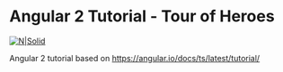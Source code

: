 # Angular 2 Tutorial - Tour of Heroes

[![N|Solid](https://cdn.auth0.com/blog/angular2-series/angular2-logo.png)](https://angular.io)

Angular 2 tutorial based on https://angular.io/docs/ts/latest/tutorial/